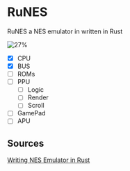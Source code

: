 # RuNES

RuNES a NES emulator in written in Rust

![27%](https://progress-bar.dev/27/?title=done)

- [x] CPU
- [x] BUS
- [ ] ROMs
- [ ] PPU
  - [ ] Logic
  - [ ] Render
  - [ ] Scroll
- [ ] GamePad
- [ ] APU

## Sources

[Writing NES Emulator in Rust](https://bugzmanov.github.io/nes_ebook/chapter_1.html)
